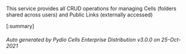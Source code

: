 






This service provides all CRUD operations for managing Cells (folders shared across users) and Public Links (externally accessed)

[:summary]

###### Auto generated by Pydio Cells Enterprise Distribution v3.0.0 on 25-Oct-2021
